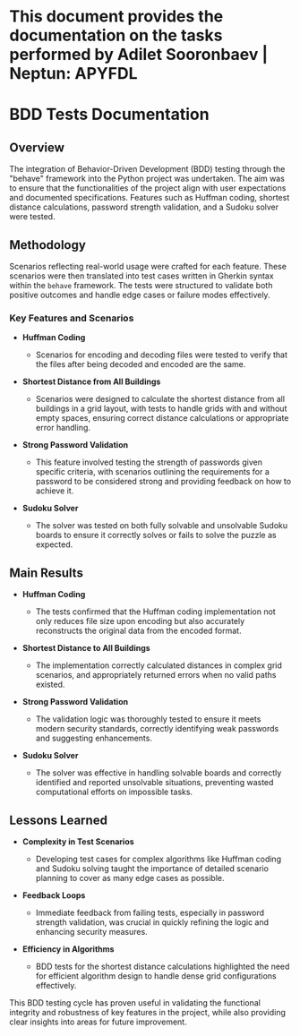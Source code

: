 # This document provides the documentation on the tasks performed by Adilet Sooronbaev | Neptun: APYFDL

# BDD Tests Documentation

## Overview

The integration of Behavior-Driven Development (BDD) testing through the "behave" framework into the Python project was undertaken. The aim was to ensure that the functionalities of the project align with user expectations and documented specifications. Features such as Huffman coding, shortest distance calculations, password strength validation, and a Sudoku solver were tested.

## Methodology

Scenarios reflecting real-world usage were crafted for each feature. These scenarios were then translated into test cases written in Gherkin syntax within the `behave` framework. The tests were structured to validate both positive outcomes and handle edge cases or failure modes effectively.

### Key Features and Scenarios

- **Huffman Coding**
  - Scenarios for encoding and decoding files were tested to verify that the files after being decoded and encoded are the same.

- **Shortest Distance from All Buildings**
  - Scenarios were designed to calculate the shortest distance from all buildings in a grid layout, with tests to handle grids with and without empty spaces, ensuring correct distance calculations or appropriate error handling.

- **Strong Password Validation**
  - This feature involved testing the strength of passwords given specific criteria, with scenarios outlining the requirements for a password to be considered strong and providing feedback on how to achieve it.

- **Sudoku Solver**
  - The solver was tested on both fully solvable and unsolvable Sudoku boards to ensure it correctly solves or fails to solve the puzzle as expected.

## Main Results

- **Huffman Coding**
  - The tests confirmed that the Huffman coding implementation not only reduces file size upon encoding but also accurately reconstructs the original data from the encoded format.

- **Shortest Distance to All Buildings**
  - The implementation correctly calculated distances in complex grid scenarios, and appropriately returned errors when no valid paths existed.

- **Strong Password Validation**
  - The validation logic was thoroughly tested to ensure it meets modern security standards, correctly identifying weak passwords and suggesting enhancements.

- **Sudoku Solver**
  - The solver was effective in handling solvable boards and correctly identified and reported unsolvable situations, preventing wasted computational efforts on impossible tasks.

## Lessons Learned

- **Complexity in Test Scenarios**
  - Developing test cases for complex algorithms like Huffman coding and Sudoku solving taught the importance of detailed scenario planning to cover as many edge cases as possible.

- **Feedback Loops**
  - Immediate feedback from failing tests, especially in password strength validation, was crucial in quickly refining the logic and enhancing security measures.

- **Efficiency in Algorithms**
  - BDD tests for the shortest distance calculations highlighted the need for efficient algorithm design to handle dense grid configurations effectively.

This BDD testing cycle has proven useful in validating the functional integrity and robustness of key features in the project, while also providing clear insights into areas for future improvement.
